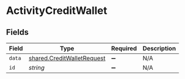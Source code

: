 # ActivityCreditWallet


## Fields

| Field                                                                           | Type                                                                            | Required                                                                        | Description                                                                     |
| ------------------------------------------------------------------------------- | ------------------------------------------------------------------------------- | ------------------------------------------------------------------------------- | ------------------------------------------------------------------------------- |
| `data`                                                                          | [shared.CreditWalletRequest](../../../sdk/models/shared/creditwalletrequest.md) | :heavy_minus_sign:                                                              | N/A                                                                             |
| `id`                                                                            | *string*                                                                        | :heavy_minus_sign:                                                              | N/A                                                                             |